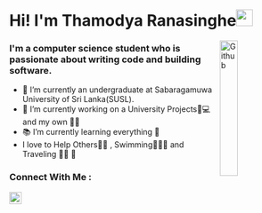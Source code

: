 # Hi! I'm Thamodya Ranasinghe<img src="https://raw.githubusercontent.com/iampavangandhi/iampavangandhi/master/gifs/Hi.gif" width="30px"></h2>


<!--
**thamo2020/thamo2020** is a ✨ _special_ ✨ repository because its `README.md` (this file) appears on your GitHub profile.

Here are some ideas to get you started:

- 🔭 I’m currently working on ...
- 🌱 I’m currently learning ...
- 👯 I’m looking to collaborate on ...
- 🤔 I’m looking for help with ...
- 💬 Ask me about ...
- 📫 How to reach me: ...
- 😄 Pronouns: ...
- ⚡ Fun fact: ...👋
-->
<img width="25%" align="right" alt="Github" src="https://media.giphy.com/media/ieyl9zmCjO4b4t6qoY/giphy.gif" />

### I'm a computer science student who is passionate about writing code and building software.

- 🔭 I’m currently an undergraduate at Sabaragamuwa University of Sri Lanka(SUSL).
- 🌱 I’m currently working on a University Projects👧💻 and my own 👧🤝
- 📚 I’m currently learning everything 🤣
-  I love to Help Others👫🏻 , Swimming🤽🏻‍♂️ and Traveling 🧗🏻 🤩
 


### Connect With Me :
[<img align="left" alt="ThamodyaRanasinghe | LinkedIn" width="22px" src="https://cdn.jsdelivr.net/npm/simple-icons@v3/icons/linkedin.svg" />][linkedin]

<br />

[linkedin]: https://www.linkedin.com/in/thamodya-ranasinghe-659032181/

